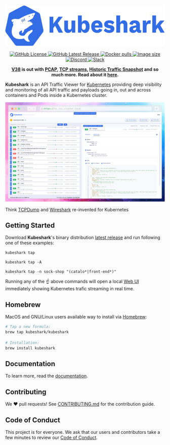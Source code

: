 <p align="center">
  <img src="https://raw.githubusercontent.com/kubeshark/assets/master/svg/kubeshark-logo.svg" alt="Kubeshark: Traffic viewer for Kubernetes." height="128px"/>
</p>

<p align="center">
    <a href="https://github.com/kubeshark/kubeshark/blob/main/LICENSE">
        <img alt="GitHub License" src="https://img.shields.io/github/license/kubeshark/kubeshark?logo=GitHub&style=flat-square">
    </a>
    <a href="https://github.com/kubeshark/kubeshark/releases/latest">
        <img alt="GitHub Latest Release" src="https://img.shields.io/github/v/release/kubeshark/kubeshark?logo=GitHub&style=flat-square">
    </a>
    <a href="https://hub.docker.com/r/kubeshark/kubeshark">
      <img alt="Docker pulls" src="https://img.shields.io/docker/pulls/kubeshark/kubeshark?color=%23099cec&logo=Docker&style=flat-square">
    </a>
    <a href="https://hub.docker.com/r/kubeshark/kubeshark">
      <img alt="Image size" src="https://img.shields.io/docker/image-size/kubeshark/kubeshark/latest?logo=Docker&style=flat-square">
    </a>
		<a href="https://discord.gg/WkvRGMUcx7">
      <img alt="Discord" src="https://img.shields.io/discord/1042559155224973352?logo=Discord&style=flat-square&label=discord">
    </a>
    <a href="https://join.slack.com/t/kubeshark/shared_invite/zt-1m90td3n7-VHxN_~V5kVp80SfQW3SfpA">
      <img alt="Slack" src="https://img.shields.io/badge/slack-join_chat-green?logo=Slack&style=flat-square&label=slack">
    </a>
</p>

<p>
<p align="center"><b>
<a href="https://github.com/kubeshark/kubeshark/releases/latest">V38</a> is out with <a href="https://docs.kubeshark.co/en/pcap">PCAP</a>, <a href="https://docs.kubeshark.co/en/tcp">TCP streams</a>, <a href="https://docs.kubeshark.co/en/history">Historic Traffic Snapshot</a> and so much more. Read about it <a href="https://kubeshark.co/pcap-or-it-didnt-happen">here</a>.
	</b></p>

**Kubeshark** is an API Traffic Viewer for [Kubernetes](https://kubernetes.io/) providing deep visibility and monitoring of all API traffic and payloads going in, out and across containers and Pods inside a Kubernetes cluster.

![Simple UI](https://github.com/kubeshark/assets/raw/master/png/kubeshark-ui.png)

Think [TCPDump](https://en.wikipedia.org/wiki/Tcpdump) and [Wireshark](https://www.wireshark.org/) re-invented for Kubernetes

## Getting Started

Download **Kubeshark**'s binary distribution [latest release](https://github.com/kubeshark/kubeshark/releases/latest) and run following one of these examples:

```shell
kubeshark tap
```
```
kubeshark tap -A
```
```
kubeshark tap -n sock-shop "(catalo*|front-end*)"
```
Running any of the :point_up: above commands will open a local [Web UI](https://docs.kubeshark.co/en/ui) immediately showing Kubernetes trafic streaming in real time.

## Homebrew
MacOS and GNU/Linux users available way to install via [Homebrew](https://brew.sh/):

```bash
# Tap a new formula:
brew tap kubeshark/kubeshark

# Installation:
brew install kubeshark
```

## Documentation

To learn more, read the [documentation](https://docs.kubeshark.co).

## Contributing

We ❤️ pull requests! See [CONTRIBUTING.md](CONTRIBUTING.md) for the contribution guide.

## Code of Conduct

This project is for everyone. We ask that our users and contributors take a few minutes to review our [Code of Conduct](CODE_OF_CONDUCT.md).
